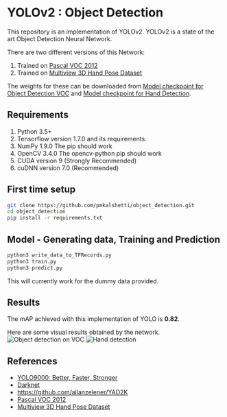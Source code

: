 # YOLOv2 : Object Detection

This repository is an implementation of YOLOv2. YOLOv2 is a state of the art Object Detection Neural Network.

There are two different versions of this Network:
1. Trained on [Pascal VOC 2012](http://host.robots.ox.ac.uk/pascal/VOC/voc2012/)
2. Trained on [Multiview 3D Hand Pose Dataset](http://www.rovit.ua.es/dataset/mhpdataset/)

The weights for these can be downloaded from [Model checkpoint for Object Detection VOC](http://bit.ly/2KC9pdH) and [Model checkpoint for Hand Detection](http://bit.ly/2wdYIL1).

## Requirements
1. Python 3.5+
2. Tensorflow version 1.7.0 and its requirements.
3. NumPy 1.9.0 The pip should work
4. OpenCV 3.4.0 The opencv-python pip should work
5. CUDA version 9 (Strongly Recommended)
6. cuDNN version 7.0 (Recommended)

## First time setup
```bash
git clone https://github.com/pmkalshetti/object_detection.git
cd object_detection
pip install -r requirements.txt
```

## Model - Generating data, Training and Prediction
```bash
python3 write_data_to_TFRecords.py
python3 train.py
python3 predict.py
```
This will currently work for the dummy data provided.

## Results
The mAP achieved with this implementation of YOLO is **0.82**.

Here are some visual results obtained by the network.
![Object detection on VOC](https://github.com/pmkalshetti/object_detection/blob/master/data/imgs_out/000022.jpg?raw=true)
![Hand detection](https://github.com/pmkalshetti/object_detection/blob/master/hand_detection/imgs_out/img_out.jpg?raw=true)

## References
 - [YOLO9000: Better, Faster, Stronger](https://arxiv.org/abs/1612.08242)
 - [Darknet](https://pjreddie.com/darknet/yolo/)
 - https://github.com/allanzelener/YAD2K
 - [Pascal VOC 2012](http://host.robots.ox.ac.uk/pascal/VOC/voc2012/)
 - [Multiview 3D Hand Pose Dataset](http://www.rovit.ua.es/dataset/mhpdataset/)
